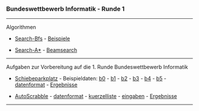 ### Bundeswettbewerb Informatik - Runde 1

---

Algorithmen  

- [Search-Bfs](https://github.com/ktheu/InfoKurs/blob/gh-pages/Search_Bfs/search_bfs.ipynb) - 
  [Beispiele](https://github.com/ktheu/InfoKurs/blob/gh-pages/Search_Bfs_Beispiele/bfs_beispiele.ipynb)

- [Search-A*](https://github.com/ktheu/InfoKurs/blob/gh-pages/search_astar/search_astar.ipynb) -
   [Beamsearch](https://github.com/ktheu/InfoKurs/blob/gh-pages/search_beamsearch/search_beamsearch.ipynb)

---

Aufgaben zur Vorbereitung auf die 1. Runde Bundeswettbewerb Informatik

- [Schiebeparkplatz](./schiebeparkplatz/schiebeparkplatz.png) -
Beispieldaten: 
[b0](./schiebeparkplatz/beispieldaten/parkplatz0.txt) -
[b1](./schiebeparkplatz/beispieldaten/parkplatz1.txt) - 
[b2](./schiebeparkplatz/beispieldaten/parkplatz2.txt) - 
[b3](./schiebeparkplatz/beispieldaten/parkplatz3.txt) - 
[b4](./schiebeparkplatz/beispieldaten/parkplatz4.txt) - 
[b5](./schiebeparkplatz/beispieldaten/parkplatz5.txt) -
[datenformat](schiebeparkplatz/beispieldaten/datenformat.md) -
[Ergebnisse](./schiebeparkplatz/schiebeparkplatz_ergebnisse.ipynb)


- [AutoScrabble](./autoscrabble/autoscrabble.png) -
[datenformat](./autoscrabble/datenformat.md) -
[kuerzelliste](./autoscrabble/kuerzelliste.txt) -
[eingaben](./autoscrabble/autoscrabble.txt) -
[Ergebnisse](./autoscrabble/autoscrabble_ergebnisse.ipynb)


 
----